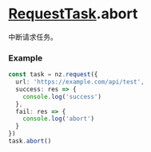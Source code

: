 # [RequestTask](../RequestTask.md).abort

中断请求任务。

### Example

```ts
const task = nz.request({
  url: 'https://example.com/api/test',
  success: res => {
    console.log('success')
  },
  fail: res => {
    console.log('abort')
  }
})
task.abort()
```
